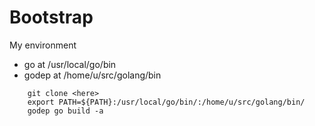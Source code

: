 Bootstrap
===============

My environment

- go at /usr/local/go/bin
- godep at /home/u/src/golang/bin

```
    git clone <here>
    export PATH=${PATH}:/usr/local/go/bin/:/home/u/src/golang/bin/
    godep go build -a 
```
